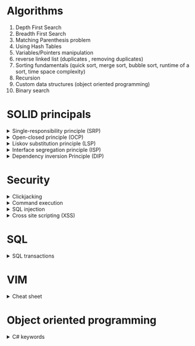 # Algorithms

1. Depth First Search
2. Breadth First Search
3. Matching Parenthesis problem
4. Using Hash Tables
5. Variables/Pointers manipulation
6. reverse linked list (duplicates , removing duplicates)
7. Sorting fundamentals (quick sort, merge sort, bubble sort,
   runtime of a sort, time space complexity)
8. Recursion
9. Custom data structures (object oriented programming)
10. Binary search

# SOLID principals

<details>
<summary>Single-responsibility principle (SRP)</summary>

A class should only have a single responsibility. This simply means only changes to one part of the software’s specification should be able to affect the specification of the class.

```java
public class PaymentProcessing
{
    public void Process(object obj)
    {
         //process logic here
    }
}
```

This class abides by the single-responsibility principle because it only does one thing and that is to process payment. If we were to add a method that does something other than processing payment, then that would violate the single-responsibility principle. The reason being is because that class would now have multiple responsibilities. Let’s say we wanted to also process Discounts in concert in payments. You might be tempted to just add the logic to process discounts in the PaymentProcessing class. But payment processing and applying discounts to payment are two different things. The solution would be to change our payment class to return the processed payment object, then create a separate Discount class, then hand over the processed payment as a parameter to the Discount class. That way the payment class still has one responsibility and now we have a Discount class that only applies discounts to processed payments. A change to the Discount class wouldn’t affect the PaymentProcessing class and vice versa.

</details>

<details>
<summary>Open-closed principle (OCP)</summary>

A class should be extendable, but closed to modification. That simply means any desired additional behavior should be added to another class that extends your original class instead of modifying it.

```java
public class Vehicle
{
    public string Make { get; set; }
    public string Model { get; set; }
    public string Trim { get; set; }
    public string Year { get; set; }
    public string Color { get; set; }
    //vehicle related logic goes here
}
```

After implementing all the required functionalities, you find out a month later that there’s a Luxury type of vehicle that shares the same functionalities as your Vehicle class except for some added premium options. Modifying the vehicle class is not the right way to solve that issue. That would violate the open-closed principle. The way to solve the issue is to extend the Vehicle class and add the additional functionalities in your new class.

```java
public class LuxuryVehicle : Vehicle
{
    public List<string> AdditionalOptions { get; set; }
    //luxury vehicle related logic goes here
}
```

By extending the Vehicle class, we inherit all the functionalities and we’re free to add whatever luxury-related logic in our new class without any fear of breaking existing functionality.

</details>

<details>
<summary>Liskov substitution principle (LSP)</summary>

A derived class must be substitutable for its base class.

Using the example code from earlier, we must be able to swap our LuxuryVehice class for our Vehicle class with no issue. Supposed we add a new property to our base class named MSRP and add a new method call `getHalfPrice()`. All this method does is dividing the MSRP value by 2. The base class precondition is that the property value will always be greater than zero.

A few weeks after bragging about how awesome your Vehicle class is, you receive new requirements that allow the MSRP in your LuxuryVehicle class to be zero with added premium options. The new requirements violate the Liskov substitution principle. A way to solve that would be to create an interface for each of the vehicle classes with the appropriate method signatures. The vehicle class would have the `getHalfPrice()` method, then the LuxuryVehicle could have the `getZeroMSRPPriceWithAddedOption()`.

</details>

<details>
<summary>Interface segregation principle (ISP)</summary>

Client-specific interfaces are better than one general-purpose interface.

Let’s say we had an interface called Staff, which would have methods such as teach, clean, processPayment, advise, etc… If we were to create a Professor class, we’d have to implement all these methods even though some of them are not related to being a professor. This interface violates the Interface segregation principle.

The solution would be to create client-specific interfaces such as _Professor, Administrator, GuidanceCounselor, Janitor, etc..._ Each interface would have the appropriate method.
* Professor -> `teach()`
* Administrator -> `processPayment()`
* GuidanceCounselor -> `advise()`
* Janitor -> `clean()`

Because of this fined grained approach, now clients can choose which one suits their specific needs. They wouldn’t have to implement method they don’t need.

</details>

<details>
<summary>Dependency inversion Principle (DIP)</summary>

The high-level module must not depend on the low-level module, but they should depend on abstractions.

```java
public class MessageBoard
{
    private WhatUpMessage message;
    public MessageBoard(WhatsUpMessage message)
    {
        this.message = message;
    }
}
```

The high-level module MessageBoard now depends on the low-level WhatsUpMessage. If we needed to print the underlying message in the high-level module, we would now find ourselves at the mercy of the low-level module. We would have to write WhatsUpMessage specific logic to print that message. If later, FacebookMessage needed to be supported, we would have to modify the high-level module( tightly-coupled code). That violates the Dependency inversion principle.

A way to fix that would be to extract that dependency. Create an interface and add whatever your high-level module needs. Any class that needed to use your high-level module would have to implement that interface.

Your interface would look something like this

```java
public interface IMessage
{
   public void PrintMessage();
}
```

Your MessageBoard now would look like this

```java
public class MessageBoard
{
    private IMessage message;
    public MessageBoard(IMessage message)
    {
        this.message = message;
    }
    public void PrintMessage()
    {
        this.message.PrintMessage();
    }
}
```

The low-level module would look like this

```java
public class WhatUpMessage : IMessage
{
    public void PrintMessage()
    {
        //print whatsup message
    }
}
public class FacebookMessage : IMessage
{
    public void PrintMessage()
    {
        //print facebook message
    }
}
```

That abstraction removes the dependency of the low-level module in your high-level module. The high-level module is now completely independent of any low-level module.

</details>

# Security

<details>
<summary>Clickjacking</summary>

*Clickjacking* is a method that tricks users into clicking on harmful links, by disguising the link as something else. Attackers can do this by building their own site with a similar domain to a popular site, including the popular site using an [iframe](https://www.w3schools.com/tags/tag_iframe.asp), and adding a transparent div, wrapped by a link tag, over the iframe. The div can be placed over the iframe by setting its [z-index](https://www.w3schools.com/cssref/pr_pos_z-index.asp) to a value higher than the iframe's z-index. The link can be used to download malware or direct the user to another site.

Clickjacking has been used to do the following:

* collect login credentials
  * render a fake login box on top of the real one
* trick users into turning on their web-cam or microphone
  * render invisible elements over the Adobe Flash settings page
* spread worms on social media sites
* promote online scams by tricking people into clicking on a link
* spread malware by diverting users to malicious download links

### Protection

To ensure that your site doesn’t get targeted by a clickjacking attack, you need to make sure it cannot be wrapped in an iframe. This can be done by giving the browser instructions directly via HTTP headers, or by using client-side JavaScript for older browsers (also known as frame-killing).

##### X-Frame-Options

The `X-Frame-Options` HTTP header can be used to indicate whether or not a browser should be allowed to render a page in a `<frame>`, `<iframe>` or `<object>` tag. It was designed specifically to help protect against clickjacking.

There are three permitted values for the header:

* DENY - The page cannot be displayed in a frame, regardless of the site attempting to do so.
* SAMEORIGIN - The page can only be displayed in a frame on the same origin as the page itself.
* ALLOW-FROM *uri* - The page can only be displayed in a frame on the specified origins.

##### Content Security Policy

The `Content-Security-Policy` HTTP header is part of the HTML5 standard. This header replaces and provides a broader range of protection than the `X-Frame-Options` header. It is designed in such a way that website authors can whitelist individual domains from which resources (like scripts, stylesheets, and fonts) can be loaded.

To control where your site can be embedded, use the frame-ancestors directive:

`Content-Security-Policy: frame-ancestors 'none'` cannot be displayed in a frame, regardless of the site attempting to do so.

`Content-Security-Policy: frame-ancestors 'self'` can only be displayed in a frame on the same origin as the page itself.

`Content-Security-Policy: frame-ancestors *uri*` can only be displayed in a frame on the specified origins.

##### Frame-Killing

In older browsers, the most common way to protect users against clickjacking was to include frame-killing JavaScript to prevent the page from being included in iframes:

```html
<style>
  /* Hide page by default */
  html { display : none; }
</style>

<script>
  if (self == top) {
    // Everything checks out, show the page
    document.documentElement.style.display = 'block';
  } else {
    // Break out of the frame
    top.location = self.location;
  }
</script>
```

When the page loads, this code will check that the domain of the page matches the domain of the browser window, which will not be true when the page is embedded in an iframe.

</details>

<details>
<summary>Command execution</summary>

If your web application calls operating system processes via the command line, an attacker may be able to execute arbitrary code on your server. This type of attack is coined *command execution*.  

Remote code execution can allow attackers to gaining access to the server, escalate their user privileges, install malicious scripts, or make your server part of a botnet to be used at a later date.

### Protection

If your application calls out to the operating system, you need to be sure command strings are constructed securely.

##### Try to Avoid Command Line Calls Altogether

Modern programming languages have interfaces that permit you to read files, send emails, and perform other operation system functions. Use APIs wherever possible and only use shell commands where they are necessary.

###### Escape Inputs Correctly

Injection vulnerabilities occur when untrusted input is not sanitized correctly. If you use shell commands, be sure to scrub input values for potentially malicious characters, such as `;`, `&`, `|`, and `` ` ``. You can also restrict input by testing it against a regular expression of known safe characters (for example, alphanumeric characters).

##### Restrict the Permitted Commands

Try to construct all or most of your shell commands using string literals, rather than user input. Where user input is required, try to whitelist permitted values, or enumerate them in a conditional statement.

</details>

<details>
<summary>SQL injection</summary>

The most common website vulnerability, also known as *SQL injection*, enables attackers to run arbitrary commands against your database, potentially exposing sensitive information.

### Example
Say we enter the below credentials into a login.

username: `user@email.com`

password; `password'`

```bash
An error occurred: PG::SyntaxError: ERROR: unterminated quoted string at or near "'password'' limit 1" LINE 1: ...ers where email = 'user@email.com' and password = 'password'... ^ : select * from users where email = 'user@email.com' and password = 'password'' limit 1.
Unable to login this user due to unexpected error.`
```

This example server log shows a SQL syntax error, indicating that the quote character unexpectedly broke the server logic.

```sql
SELECT *
  FROM users
 WHERE email = 'user@email.com'
   AND pass  = 'password'' LIMIT 1
```

The single quote is directly entered into the SQL string, and terminates the query early. This is what caused the syntax error in the above log, and shows that this application is vulnerable to SQL injection.

An attacker might use the following credentials to gain access to the `username@email.com` account.

username: `username@email.com`

password: `' or 1=1--`

The characters `--` comment out the rest of the SQL statement, causing the database to ignore `LIMIT 1` and the extra single quote. The SQL statement becomes `'' or 1=1`, evaluating to true, which allows the attacker to authenticate without supplying the actual password.

```sql
SELECT *
  FROM users
 WHERE email = 'user@email.com'
   AND pass  = '' or 1=1--' LIMIT 1
```

### Risks
SQL injection attacks can be used to:

* bypass authentication, as shown in the above example
* extract sensitive information, such as passwords, credit card numbers, or SSNs
* delete data or drop tables
* inject malicious code to execute when other users visit the site

### Protection
##### Parameterized Statements
Programming languages talk to SQL databases using drivers. Drivers allow the application to construct and run SQL statements against the database. *Parameterized statements* make sure inputs, inserted into SQL statements, are safe and will no allow attackers to run arbitrary code against your database.

`Secure` way of running SQL query in JDBC:
```java
// Define which user we want to find.
String email = "user@email.com";

// Connect to the database.
Connection conn = DriverManager.getConnection(URL, USER, PASS);
Statement stmt = conn.createStatement();

// Construct the SQL statement we want to run with parameter.
String sql = "SELECT * FROM users WHERE email = ?";

// Run the query, passing the 'email' parameter value.
ResultSet results = stmt.executeQuery(sql, email);

while (results.next()) {
  // Do something with the data returned.
}
```

`Dangerous`, explicit way of running SQL query in JDBC:
```java
// Define which user we want to find.
String email = "user@email.com";

// Connect to the database.
Connection conn = DriverManager.getConnection(URL, USER, PASS);
Statement stmt = conn.createStatement();

// Dangerous way of constructing a query; using string concatenation.
String sql = "SELECT * FROM users WHERE email = '" + email + "'";

// Run the query without parameterizing the input.
ResultSet results = stmt.executeQuery(sql);

while (results.next()) {
  // Hacked.
}
```

The key difference is the input data being passed into the `executeQuery()` [method](https://docs.oracle.com/javase/tutorial/jdbc/basics/processingsqlstatements.html), rather than being concatenated into the SQL query. In the first case, the parameterized string and the parameters are passed to the database separately, which allows the driver to correctly interpret them. In the second case, the full SQL statement is constructed before the driver is invoked, meaning we are vulnerable to maliciously crafted parameters.

If you are unable to use parameterized statements or a library that writes SQL for you, you should make sure to escape special string characters in input parameters. Sanitizing inputs should check that supplied fields like email addresses match a regular expression, ensure that numeric or alphanumeric fields do not contain symbol characters, and reject (or strip)  whitespace and new line characters where they are not appropriate.

Injection attacks often rely on the attacker being able to craft an input that will prematurely close the argument string in which they appear in the SQL statement. Programming languages have standard ways to describe strings containing quotes within them. Typically, doubling up the quote character, replacing `'` with `''`, will treat this quote as part of the string, not the end of the string.

</details>

<details>
<summary>Cross site scripting (XSS)</summary>

Cross Site Scripting (XSS) takes advantage of sites who allow users to add content. XSS allows arbitrary execution of JavaScript code. The damage that can be done by an attacker depends on the sensitivity of the data being handled by your site. Hackers who have exploited XSS have been able to do the following:

* Spread worms on social media sites
* Session hijacking
  * Send the session ID to a remote site under the hacker’s control, allowing the hacker to impersonate that user by hijacking a session in progress
* Identity theft
  * Steal confidential information such as credit card numbers on a compromised site
* Denial of service attacks and website vandalism
* Theft of sensitive data, such as passwords
* Financial fraud on banking sites

### Protection

To protect against stored XSS attacks, make sure any dynamic content coming from the data store cannot be used to inject JavaScript on a page.

##### Escape Dynamic Content

Web pages are usually created by template files, which are made up of HTML mixed with dynamic content. Stored XSS attacks make use of the improper treatment of dynamic content coming from a backend data store. The attacker abuses an editable field by inserting some JavaScript code, which is evaluated in the browser when another user visits that page.

Unless your site is a content-management system, it is rare that you want your users to author raw HTML. Instead, you should escape all dynamic content coming from a data store, so the browser knows it is to be treated as the contents of HTML tags, as opposed to raw HTML.

Escaping dynamic contents generally consists of replacing significant characters with the HTML entity encoding:

`"`	&#34

`#`	&#35

`&`	&#38

`'`	&#39

`(`	&#40

`)`	&#41

`/`	&#47

`;`	&#59

`<`	&#60

`>`	&#62

Most modern frameworks will escape dynamic content by default. Escaping editable content in this way means it will never be treated as executable code by the browser.

##### Whitelist Values

If a particular dynamic data item can only take a handful of valid values, the best practice is to restrict the values in the data store, and have your rendering logic only permit known good values. For instance, instead of asking a user to type in their country of residence, have them select from a drop-down list.

##### Implement Content-Security-Policy

Modern browsers support [Content-Security-Policy](https://developers.google.com/web/fundamentals/security/csp/), which allows the author to control where the site's JavaScript (and other resources) can be loaded and executed from. XSS attacks rely on the attacker being able to run malicious scripts on a user’s web page - either by injecting inline `<script>` tags somewhere within the `<html>` tag of a page, or by tricking the browser into loading the JavaScript from a malicious third-party domain.

By setting a content security policy in the response header, you can tell the browser to never execute inline JavaScript, and to lock down which domains can host JavaScript for a page.

`<meta http-equiv="Content-Security-Policy" content="script-src 'self' https://apis.google.com">`

By whitelisting the URIs from which scripts can be loaded, you are implicitly stating that inline JavaScript is not allowed.

</details>

# SQL

<details>
<summary>SQL transactions</summary>

One way to safely make changes to your SQL database is by using `transactions`. By wrapping statements in a transaction, you are able to revert your changes, if needed.

### Example
In this example, I wrap a couple of delete statements in a transaction.

```sql
BEGIN tran
SAVE tran point1

DELETE FROM table
WHERE var = 2
SAVE tran point2

DELETE FROM table
WHERE var = 3
SAVE tran point3
```

If you need to revert your changes, `rollback` to a save point.

```sql
rollback tran point1
```

</details>

# VIM

<details>
<summary>Cheat sheet</summary>

Vim is a powerful text editor that is useful to programmers, system administrators, and heavy editors of plain text files. You are likely to first experience Vim on a linux system or when trying to resolve code conflicts using git. After you read this post, I recommend that you go through the interactive tutorial by typing `vimtutor` into your command line.

The command to edit a file using Vim is `vim filename.type`. There are three main modes to Vim: insert, command, and last-line.

### Command Mode `esc`
When first entering Vim, you begin in command mode. This means that all alphanumeric keys are bound to commands, rather than inserting respective characters.
#### Movements

`h` - one character to the left

`j` - down one line

`k` - up one line

`l` - one character to the right

`0` - to the beginning of the line

`$` - to the end of the line

`w` - forward one word

`b` - backward one word

`G` - to the end of the file

`gg` - to the beginning of the file

`` `. ``  - to the last edit

Prefacing a movement with a number will execute the command that many times. For example, `4j` will move your cursor down four lines.

#### Editing
`x` - delete character

`dw` - deletes from cursor to end of word

`d0` - delete to beginning of a line

`d$` - delete to end of a line

`dgg` - delete to beginning of file

`dG` - delete to end of file

`u` - undo last operation(s)

`Ctrl-r` - redo last undo(s)

#### Search and Replace
`/text` - search for "text", going forward

`n` - move cursor to next instance of searched text (wrapped at end of document)

`N` - move cursor to previous instance of searched text

`?text` - search for "text", going backward

`:%s/text/replacement/g` - search entire document and replace "text" with "replacement"

`:%s/text/replacement/gc` - search entire document and replace "text" with "replacement", with confirmation

#### Copying and Pasting
The last bit of text you deleted is now in your buffer and is ready to be pasted.

`p` - paste text after current line

`P` - paste text on current line

`v` - highlight one character at a time

`V` - highlight one line at a time

`Ctrl-v` - highlight by column

`y` - yank text, after highlighting, place into buffer

### Insert Mode `i`
This mode allows you to insert the respective characters you type on your keyboard. To go back to command mode, use `esc`.

### Last-line Mode `:`
`:q` - quit the editor

`:q!` - override save and quit

`:w {filename}` - write (save) the file

`:ZZ` - save and quit

</details>

# Object oriented programming

<details>
<summary>C# keywords</summary>

This post is a collection of important C# keyword definitions. Many of these descriptions are from the [Microsoft docs](https://docs.microsoft.com/en-us/dotnet/csharp/language-reference/keywords/).

### static
The static modifier is used to declare a static member, which belongs to the type itself rather than to a specific object. The static modifier can be used with classes, fields, methods, properties, operators, events, and constructors.

```cs
public class MyBaseC
{
    public struct MyStruct
    {
        public static int x = 100;
    }
}
```

### abstract class
The abstract modifier indicates that the thing being modified has a missing or incomplete implementation. The abstract modifier can be used with classes, methods, properties, indexers, and events. Members marked as abstract, or included in an abstract class, must be implemented by classes that derive from the abstract class. The `override` modifier is required to extend or modify the abstract or virtual implementation of an inherited method, property, indexer, or event.

```cs
abstract class ShapesClass
{
    abstract public int Area();
}
class Square : ShapesClass
{
    int side = 0;

    public Square(int n)
    {
        side = n;
    }
    // Area method is required to avoid
    // a compile-time error.
    public override int Area()
    {
        return side * side;
    }

    static void Main() 
    {
        Square sq = new Square(12);
        Console.WriteLine("Area of the square = {0}", sq.Area()); // 144s
    }

    interface I
    {
        void M();
    }
    abstract class C : I
    {
        public abstract void M();
    }

}
```

### virtual
The virtual keyword is used to modify a method, property, indexer, or event declaration and allow for it to be overridden in a derived class. The `override` modifier is required to extend or modify the abstract or virtual implementation of an inherited method, property, indexer, or event.

```cs
class MyBaseClass
{
    // virtual auto-implemented property. Overrides can only
    // provide specialized behavior if they implement get and set accessors.
    public virtual string Name { get; set; }

    // ordinary virtual property with backing field
    private int num;
    public virtual int Number
    {
        get { return num; }
        set { num = value; }
    }
}


class MyDerivedClass : MyBaseClass
{
    private string name;

   // Override auto-implemented property with ordinary property
   // to provide specialized accessor behavior.
    public override string Name
    {
        get
        {
            return name;
        }
        set
        {
            if (value != String.Empty)
            {
                name = value;
            }
            else
            {
                name = "Unknown";
            }
        }
    }

}
```

### interface
An interface contains only the signatures of methods, properties, events or indexers. A class or struct that implements the interface must implement the members of the interface that are specified in the interface definition.

```cs
interface ISampleInterface
{
    void SampleMethod();
}

class ImplementationClass : ISampleInterface
{
    // Explicit interface member implementation: 
    void ISampleInterface.SampleMethod()
    {
        // Method implementation.
    }

    static void Main()
    {
        // Declare an interface instance.
        ISampleInterface obj = new ImplementationClass();

        // Call the member.
        obj.SampleMethod();
    }
}
```

### sealed
When applied to a class, the sealed modifier prevents other classes from inheriting from it. In the following example, class B inherits from class A, but no class can inherit from class B.

```cs
class A {}      
sealed class B : A {}  
```

### struct
A struct type is a value type that is typically used to encapsulate small groups of related variables, such as the coordinates of a rectangle or the characteristics of an item in an inventory. 

```cs
public struct Book  
{  
    public decimal price;  
    public string title;  
    public string author;  
}  
```

### delegate
A delegate is a type that represents references to methods with a particular parameter list and return type. When you instantiate a delegate, you can associate its instance with any method with a compatible signature and return type. You can invoke (or call) the method through the delegate instance.

Delegates are used to pass methods as arguments to other methods. Event handlers are nothing more than methods that are invoked through delegates. You create a custom method, and a class such as a windows control can call your method when a certain event occurs.

```cs
public delegate int PerformCalculation(int x, int y);
```

### params
By using the params keyword, you can specify a method parameter that takes a variable number of arguments.

```cs
public class MyClass
{
    public static void UseParams(params int[] list)
    {
        for (int i = 0; i < list.Length; i++)
        {
            Console.Write(list[i] + " ");
        }
        Console.WriteLine();
    }
}
```

### ref
The ref keyword indicates a value that is passed by reference. It is used in four different contexts:

* In a method signature and in a method call, to pass an argument to a method by reference. See Passing an argument by reference for more information.
* In a method signature, to return a value to the caller by reference. See Reference return values for more information.
* In a member body, to indicate that a reference return value is stored locally as a reference that the caller intends to modify or, in general, a local variable accesses another value by reference. See Ref locals for more information.
* In a struct declaration to declare a ref struct or a ref readonly struct. See ref struct declarations for more information.

```cs
void Method(ref int refArgument)
{
    refArgument = refArgument + 44;
}

int number = 1;
Method(ref number);
Console.WriteLine(number); // 45
```

### out 
The out keyword causes arguments to be passed by reference. It is like the ref keyword, except that ref requires that the variable be initialized before it is passed. It is also like the in keyword, except that in does not allow the called method to modify the argument value. To use an out parameter, both the method definition and the calling method must explicitly use the out keyword.

```cs
int initializeInMethod;
OutArgExample(out initializeInMethod);
Console.WriteLine(initializeInMethod);     // 44

void OutArgExample(out int number)
{
    number = 44;
}
```

</details>
